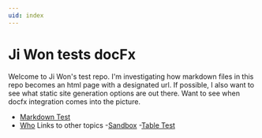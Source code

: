 ```yaml
---
uid: index
---
```


Ji Won tests docFx
=======

Welcome to Ji Won's test repo. I'm investigating how markdown files in this repo becomes an html page with a designated url.
If possible, I also want to see what static site generation options are out there. Want to see when docfx integration comes into the picture.

   - [Markdown Test](#sandbox)
   - [Who](#name)
Links to other topics
-[Sandbox](#Documentation/MarkdownTest/sandbox)
-[Table Test](#Documentation/MarkdownTest/sandbox)

